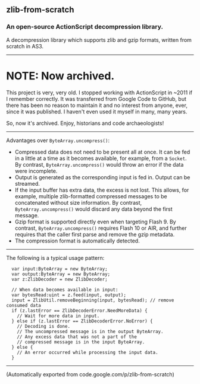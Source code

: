 ## zlib-from-scratch
### An open-source ActionScript decompression library.

A decompression library which supports zlib and gzip formats, written from scratch in AS3.

-----

# NOTE: Now archived.

This project is very, very old.  I stopped working with ActionScript in ~2011 if I remember correctly.  It was transferred from Google Code to GitHub, but there has been no reason to maintain it and no interest from anyone, ever, since it was published.  I haven't even used it myself in many, many years.

So, now it's archived.  Enjoy, historians and code archaeologists!

-----

Advantages over `ByteArray.uncompress()`:

  * Compressed data does not need to be present all at once. It can be fed in a little at a time as it becomes available, for example, from a `Socket`. By contrast, `ByteArray.uncompress()` would throw an error if the data were incomplete.
  * Output is generated as the corresponding input is fed in. Output can be streamed.
  * If the input buffer has extra data, the excess is not lost. This allows, for example, multiple zlib-formatted compressed messages to be concatenated without size information. By contrast, `ByteArray.uncompress()` would discard any data beyond the first message.
  * Gzip format is supported directly even when targeting Flash 9. By contrast, `ByteArray.uncompress()` requires Flash 10 or AIR, and further requires that the caller first parse and remove the gzip metadata.
  * The compression format is automatically detected.

-----
The following is a typical usage pattern:
```
  var input:ByteArray = new ByteArray;
  var output:ByteArray = new ByteArray;
  var z:ZlibDecoder = new ZlibDecoder;

  // When data becomes available in input:
  var bytesRead:uint = z.feed(input, output);
  input = ZlibUtil.removeBeginning(input, bytesRead); // remove consumed data
  if (z.lastError == ZlibDecoderError.NeedMoreData) {
    // Wait for more data in input.
  } else if (z.lastError == ZlibDecoderError.NoError) {
    // Decoding is done.
    // The uncompressed message is in the output ByteArray.
    // Any excess data that was not a part of the
    // compressed message is in the input ByteArray.
  } else {
    // An error occurred while processing the input data.
  }
```

-----
(Automatically exported from code.google.com/p/zlib-from-scratch)
